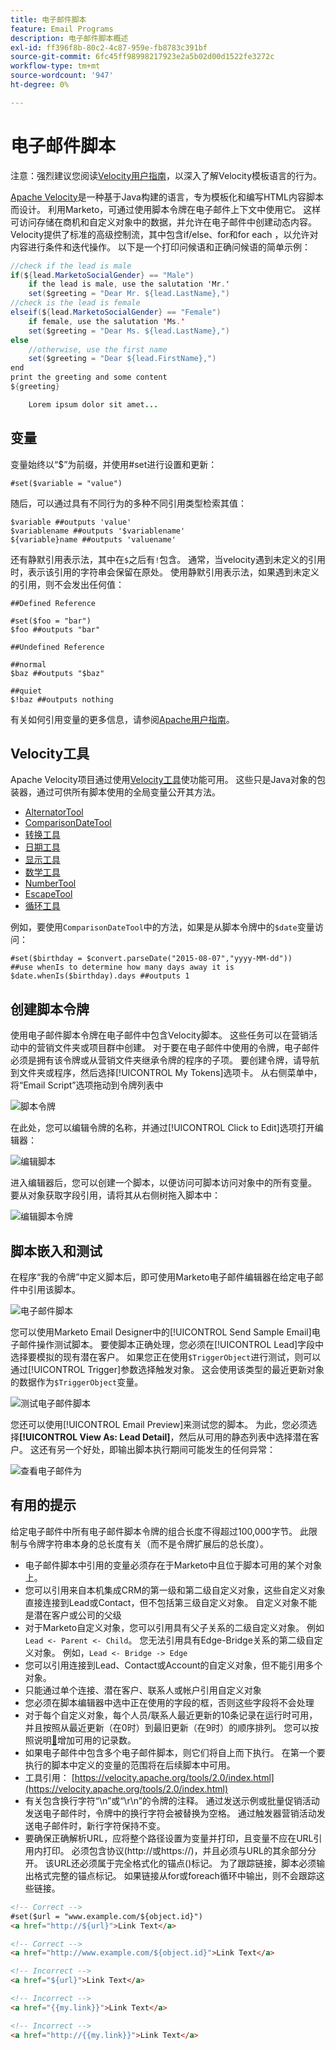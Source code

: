 ```yaml
---
title: 电子邮件脚本
feature: Email Programs
description: 电子邮件脚本概述
exl-id: ff396f8b-80c2-4c87-959e-fb8783c391bf
source-git-commit: 6fc45ff98998217923e2a5b02d00d1522fe3272c
workflow-type: tm+mt
source-wordcount: '947'
ht-degree: 0%

---
```


# 电子邮件脚本

注意：强烈建议您阅读[Velocity用户指南](https://velocity.apache.org/engine/devel/user-guide.html)，以深入了解Velocity模板语言的行为。

[Apache Velocity](https://velocity.apache.org/)是一种基于Java构建的语言，专为模板化和编写HTML内容脚本而设计。 利用Marketo，可通过使用脚本令牌在电子邮件上下文中使用它。 这样可访问存储在商机和自定义对象中的数据，并允许在电子邮件中创建动态内容。 Velocity提供了标准的高级控制流，其中包含if/else、for和for each ，以允许对内容进行条件和迭代操作。 以下是一个打印问候语和正确问候语的简单示例：

```java
//check if the lead is male
if(${lead.MarketoSocialGender} == "Male")
    if the lead is male, use the salutation 'Mr.'
    set($greeting = "Dear Mr. ${lead.LastName},")
//check is the lead is female
elseif(${lead.MarketoSocialGender} == "Female")
    if female, use the salutation 'Ms.'
    set($greeting = "Dear Ms. ${lead.LastName},")
else
    //otherwise, use the first name
    set($greeting = "Dear ${lead.FirstName},")
end
print the greeting and some content
${greeting}

    Lorem ipsum dolor sit amet...
```

## 变量

变量始终以“$”为前缀，并使用#set进行设置和更新：

```
#set($variable = "value")
```

随后，可以通过具有不同行为的多种不同引用类型检索其值：

```
$variable ##outputs 'value'
$variablename ##outputs '$variablename'
${variable}name ##outputs 'valuename'
```

还有静默引用表示法，其中在`$`之后有`!`包含。 通常，当velocity遇到未定义的引用时，表示该引用的字符串会保留在原处。 使用静默引用表示法，如果遇到未定义的引用，则不会发出任何值：

```
##Defined Reference

#set($foo = "bar")
$foo ##outputs "bar"

##Undefined Reference

##normal
$baz ##outputs "$baz"

##quiet
$!baz ##outputs nothing
```

有关如何引用变量的更多信息，请参阅[Apache用户指南](https://velocity.apache.org/engine/devel/user-guide.html#formal-reference-notation)。

## Velocity工具

Apache Velocity项目通过使用[Velocity工具](https://velocity.apache.org/tools/devel/apidocs/overview-summary.html)使功能可用。 这些只是Java对象的包装器，通过可供所有脚本使用的全局变量公开其方法。

- [AlternatorTool](https://velocity.apache.org/tools/devel/apidocs/org/apache/velocity/tools/generic/AlternatorTool.html)
- [ComparisonDateTool](https://velocity.apache.org/tools/devel/apidocs/org/apache/velocity/tools/generic/ComparisonDateTool.html)
- [转换工具](https://velocity.apache.org/tools/devel/apidocs/org/apache/velocity/tools/generic/ConversionTool.html)
- [日期工具](https://velocity.apache.org/tools/devel/apidocs/org/apache/velocity/tools/generic/DateTool.html)
- [显示工具](https://velocity.apache.org/tools/devel/apidocs/org/apache/velocity/tools/generic/DisplayTool.html)
- [数学工具](https://velocity.apache.org/tools/devel/apidocs/org/apache/velocity/tools/generic/MathTool.html)
- [NumberTool](https://velocity.apache.org/tools/devel/apidocs/org/apache/velocity/tools/generic/NumberTool.html)
- [EscapeTool](https://velocity.apache.org/tools/devel/apidocs/org/apache/velocity/tools/generic/EscapeTool.html)
- [循环工具](https://velocity.apache.org/tools/devel/apidocs/org/apache/velocity/tools/generic/LoopTool.html)

例如，要使用`ComparisonDateTool`中的方法，如果是从脚本令牌中的`$date`变量访问：

```
#set($birthday = $convert.parseDate("2015-08-07","yyyy-MM-dd"))
##use whenIs to determine how many days away it is
$date.whenIs($birthday).days ##outputs 1
```

## 创建脚本令牌

使用电子邮件脚本令牌在电子邮件中包含Velocity脚本。 这些任务可以在营销活动中的营销文件夹或项目群中创建。 对于要在电子邮件中使用的令牌，电子邮件必须是拥有该令牌或从营销文件夹继承令牌的程序的子项。 要创建令牌，请导航到文件夹或程序，然后选择[!UICONTROL My Tokens]选项卡。 从右侧菜单中，将“Email Script”选项拖动到令牌列表中

![脚本令牌](assets/script-token.png)

在此处，您可以编辑令牌的名称，并通过[!UICONTROL Click to Edit]选项打开编辑器：

![编辑脚本](assets/script-edit.png)

进入编辑器后，您可以创建一个脚本，以便访问可脚本访问对象中的所有变量。 要从对象获取字段引用，请将其从右侧树拖入脚本中：

![编辑脚本令牌](assets/edit-script-token.png)

## 脚本嵌入和测试

在程序“我的令牌”中定义脚本后，即可使用Marketo电子邮件编辑器在给定电子邮件中引用该脚本。

![电子邮件脚本](assets/email-script-marketo-email.png)

您可以使用Marketo Email Designer中的[!UICONTROL Send Sample Email]电子邮件操作测试脚本。 要使脚本正确处理，您必须在[!UICONTROL Lead]字段中选择要模拟的现有潜在客户。 如果您正在使用`$TriggerObject`进行测试，则可以通过[!UICONTROL Trigger]参数选择触发对象。 这会使用该类型的最近更新对象的数据作为`$TriggerObject`变量。

![测试电子邮件脚本](assets/velocity-test.png)

您还可以使用[!UICONTROL Email Preview]来测试您的脚本。 为此，您必须选择&#x200B;**[!UICONTROL View As: Lead Detail]**，然后从可用的静态列表中选择潜在客户。 这还有另一个好处，即输出脚本执行期间可能发生的任何异常：

![查看电子邮件为](assets/view-as.png)

## 有用的提示

给定电子邮件中所有电子邮件脚本令牌的组合长度不得超过100,000字节。 此限制与令牌字符串本身的总长度有关（而不是令牌扩展后的总长度）。

- 电子邮件脚本中引用的变量必须存在于Marketo中且位于脚本可用的某个对象上。
- 您可以引用来自本机集成CRM的第一级和第二级自定义对象，这些自定义对象直接连接到Lead或Contact，但不包括第三级自定义对象。 自定义对象不能是潜在客户或公司的父级
- 对于Marketo自定义对象，您可以引用具有父子关系的二级自定义对象。 例如`Lead <- Parent <- Child`。 您无法引用具有Edge-Bridge关系的第二级自定义对象。 例如，`Lead <- Bridge -> Edge`
- 您可以引用连接到Lead、Contact或Account的自定义对象，但不能引用多个对象。
- 只能通过单个连接、潜在客户、联系人或帐户引用自定义对象
- 您必须在脚本编辑器中选中正在使用的字段的框，否则这些字段将不会处理
- 对于每个自定义对象，每个人员/联系人最近更新的10条记录在运行时可用，并且按照从最近更新（在0时）到最旧更新（在9时）的顺序排列。 您可以按照说明[&#128279;](https://experienceleague.adobe.com/zh-hans/docs/marketo/using/product-docs/administration/email-setup/change-custom-object-retrieval-limits-in-velocity-scripting)增加可用的记录数。
- 如果电子邮件中包含多个电子邮件脚本，则它们将自上而下执行。 在第一个要执行的脚本中定义的变量的范围将在后续脚本中可用。
- 工具引用： [https://velocity.apache.org/tools/2.0/index.html](https://velocity.apache.org/tools/2.0/index.html)
- 有关包含换行字符“\\n”或“\\r\\n”的令牌的注释。 通过发送示例或批量促销活动发送电子邮件时，令牌中的换行字符会被替换为空格。 通过触发器营销活动发送电子邮件时，新行字符保持不变。
- 要确保正确解析URL，应将整个路径设置为变量并打印，且变量不应在URL引用内打印。 必须包含协议(http://或https://)，并且必须与URL的其余部分分开。 该URL还必须属于完全格式化的锚点(<a>)标记。 为了跟踪链接，脚本必须输出格式完整的锚点标记。 如果链接从for或foreach循环中输出，则不会跟踪这些链接。

```html
<!-- Correct -->
#set($url = "www.example.com/${object.id}")
<a href="http://${url}">Link Text</a>

<!-- Correct -->
<a href="http://www.example.com/${object.id}">Link Text</a>

<!-- Incorrect -->
<a href="${url}">Link Text</a>

<!-- Incorrect -->
<a href="{{my.link}}">Link Text</a>

<!-- Incorrect -->
<a href="http://{{my.link}}">Link Text</a>
```
